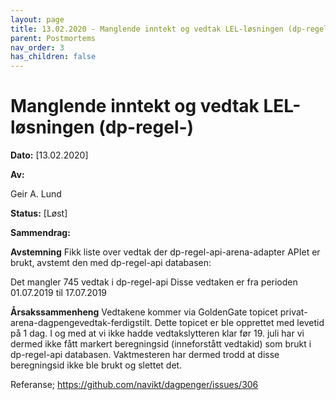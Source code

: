 ```yaml
---
layout: page
title: 13.02.2020 - Manglende inntekt og vedtak LEL-løsningen (dp-regel-)
parent: Postmortems
nav_order: 3
has_children: false
---
```


# Manglende inntekt og vedtak LEL-løsningen (dp-regel-)

**Dato:** [13.02.2020]

**Av:** 

Geir A. Lund

**Status:** [Løst]

**Sammendrag:** 


**Avstemning**
Fikk liste over vedtak der dp-regel-api-arena-adapter APIet er brukt, avstemt den med dp-regel-api databasen:

Det mangler 745 vedtak i dp-regel-api
Disse vedtaken er fra perioden 01.07.2019 til 17.07.2019



**Årsakssammenheng** 
Vedtakene kommer via GoldenGate topicet privat-arena-dagpengevedtak-ferdigstilt. Dette topicet er ble opprettet med levetid på 1 dag. I og med at vi ikke hadde vedtakslytteren klar før 19. juli har vi dermed ikke fått markert beregningsid (inneforstått vedtakid) som brukt i dp-regel-api databasen. Vaktmesteren har dermed trodd at disse beregningsid ikke ble brukt og slettet det.




Referanse; https://github.com/navikt/dagpenger/issues/306 
